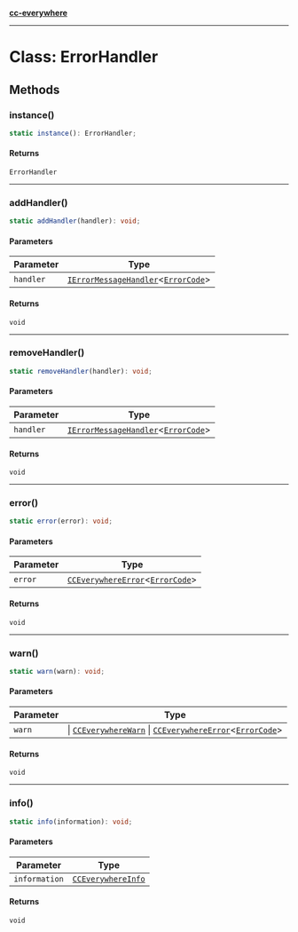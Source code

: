 [**cc-everywhere**](../../../../../index.md)

***

# Class: ErrorHandler

## Methods

### instance()

```ts
static instance(): ErrorHandler;
```

#### Returns

`ErrorHandler`

***

### addHandler()

```ts
static addHandler(handler): void;
```

#### Parameters

| Parameter | Type |
| ------ | ------ |
| `handler` | [`IErrorMessageHandler`](../../../../../shared/src/error/i-error-message-handler/interfaces/i-error-message-handler.md)<[`ErrorCode`](../../error-codes/type-aliases/error-code.md)\> |

#### Returns

`void`

***

### removeHandler()

```ts
static removeHandler(handler): void;
```

#### Parameters

| Parameter | Type |
| ------ | ------ |
| `handler` | [`IErrorMessageHandler`](../../../../../shared/src/error/i-error-message-handler/interfaces/i-error-message-handler.md)<[`ErrorCode`](../../error-codes/type-aliases/error-code.md)\> |

#### Returns

`void`

***

### error()

```ts
static error(error): void;
```

#### Parameters

| Parameter | Type |
| ------ | ------ |
| `error` | [`CCEverywhereError`](../../../../../shared/src/error/cc-everywhere-error/classes/cc-everywhere-error.md)<[`ErrorCode`](../../error-codes/type-aliases/error-code.md)\> |

#### Returns

`void`

***

### warn()

```ts
static warn(warn): void;
```

#### Parameters

| Parameter | Type |
| ------ | ------ |
| `warn` | \| [`CCEverywhereWarn`](../../../../../shared/src/error/cc-everywhere-error-types/interfaces/cc-everywhere-warn.md) \| [`CCEverywhereError`](../../../../../shared/src/error/cc-everywhere-error/classes/cc-everywhere-error.md)<[`ErrorCode`](../../error-codes/type-aliases/error-code.md)\> |

#### Returns

`void`

***

### info()

```ts
static info(information): void;
```

#### Parameters

| Parameter | Type |
| ------ | ------ |
| `information` | [`CCEverywhereInfo`](../../../../../shared/src/error/cc-everywhere-error-types/interfaces/cc-everywhere-info.md) |

#### Returns

`void`
